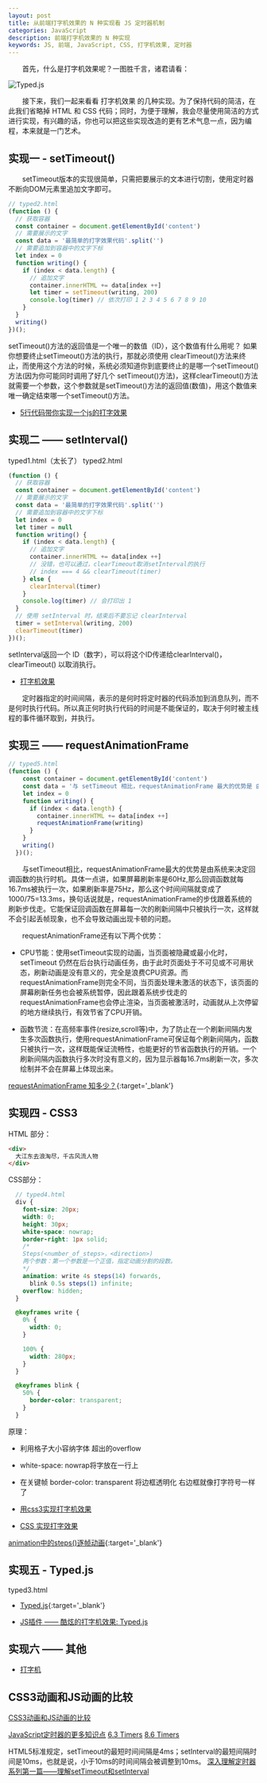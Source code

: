 ```yaml
---
layout: post
title: 从前端打字机效果的 N 种实现看 JS 定时器机制
categories: JavaScript
description: 前端打字机效果的 N 种实现
keywords: JS, 前端, JavaScript, CSS, 打字机效果, 定时器
---
```


&emsp;&emsp;首先，什么是打字机效果呢？一图胜千言，诸君请看：

![Typed.js](https://upload-images.jianshu.io/upload_images/5318700-5d0964461b39ffdf.gif)

&emsp;&emsp;接下来，我们一起来看看 打字机效果 的几种实现。为了保持代码的简洁，在此我们省略掉 HTML 和 CSS 代码；同时，为便于理解，我会尽量使用简洁的方式进行实现，有兴趣的话，你也可以把这些实现改造的更有艺术气息一点，因为编程，本来就是一门艺术。
## 实现一 - setTimeout()

&emsp;&emsp;setTimeout版本的实现很简单，只需把要展示的文本进行切割，使用定时器不断向DOM元素里追加文字即可。

```js
// typed2.html
(function () {
  // 获取容器
  const container = document.getElementById('content')
  // 需要展示的文字
  const data = '最简单的打字效果代码'.split('')
  // 需要追加到容器中的文字下标
  let index = 0
  function writing() {
    if (index < data.length) {
      // 追加文字
      container.innerHTML += data[index ++]
      let timer = setTimeout(writing, 200)
      console.log(timer) // 依次打印 1 2 3 4 5 6 7 8 9 10
    }
  }
  writing()
})();
```

setTimeout()方法的返回值是一个唯一的数值（ID），这个数值有什么用呢？
如果你想要终止setTimeout()方法的执行，那就必须使用 clearTimeout()方法来终止，而使用这个方法的时候，系统必须知道你到底要终止的是哪一个setTimeout()方法(因为你可能同时调用了好几个 setTimeout()方法)，这样clearTimeout()方法就需要一个参数，这个参数就是setTimeout()方法的返回值(数值)，用这个数值来唯一确定结束哪一个setTimeout()方法。


- [5行代码带你实现一个js的打字效果](https://zhuanlan.zhihu.com/p/94619915)

## 实现二 —— setInterval()

typed1.html（太长了）
typed2.html
```js
(function () {
  // 获取容器
  const container = document.getElementById('content')
  // 需要展示的文字
  const data = '最简单的打字效果代码'.split('')
  // 需要追加到容器中的文字下标
  let index = 0
  let timer = null
  function writing() {
    if (index < data.length) {
      // 追加文字
      container.innerHTML += data[index ++]
      // 没错，也可以通过，clearTimeout取消setInterval的执行
      // index === 4 && clearTimeout(timer)
    } else {
      clearInterval(timer)
    }
    console.log(timer) // 会打印出 1
  }
  // 使用 setInterval 时，结束后不要忘记 clearInterval
  timer = setInterval(writing, 200)
  clearTimeout(timer)
})();
```

setInterval返回一个 ID（数字），可以将这个ID传递给clearInterval()，clearTimeout() 以取消执行。

- [打字机效果](https://developer.mozilla.org/zh-CN/docs/Web/API/Window/setInterval#%E4%BE%8B%EF%BC%93%EF%BC%9A%E6%89%93%E5%AD%97%E6%9C%BA%E6%95%88%E6%9E%9C)

&emsp;&emsp;定时器指定的时间间隔，表示的是何时将定时器的代码添加到消息队列，而不是何时执行代码。所以真正何时执行代码的时间是不能保证的，取决于何时被主线程的事件循环取到，并执行。

## 实现三 —— requestAnimationFrame

```js
// typed5.html
(function () {
    const container = document.getElementById('content')
    const data = '与 setTimeout 相比，requestAnimationFrame 最大的优势是 由系统来决定回调函数的执行时机。具体一点讲就是，系统每次绘制之前会主动调用 requestAnimationFrame 中的回调函数，如果系统绘制率是 60Hz，那么回调函数就每16.7ms 被执行一次，如果绘制频率是75Hz，那么这个间隔时间就变成了 1000/75=13.3ms。换句话说就是，requestAnimationFrame 的执行步伐跟着系统的绘制频率走。它能保证回调函数在屏幕每一次的绘制间隔中只被执行一次，这样就不会引起丢帧现象，也不会导致动画出现卡顿的问题。'.split('')
    let index = 0
    function writing() {
      if (index < data.length) {
        container.innerHTML += data[index ++]
        requestAnimationFrame(writing)
      }
    }
    writing()
  })();
```

&emsp;&emsp;与setTimeout相比，requestAnimationFrame最大的优势是由系统来决定回调函数的执行时机。具体一点讲，如果屏幕刷新率是60Hz,那么回调函数就每16.7ms被执行一次，如果刷新率是75Hz，那么这个时间间隔就变成了1000/75=13.3ms，换句话说就是，requestAnimationFrame的步伐跟着系统的刷新步伐走。它能保证回调函数在屏幕每一次的刷新间隔中只被执行一次，这样就不会引起丢帧现象，也不会导致动画出现卡顿的问题。

&emsp;&emsp;requestAnimationFrame还有以下两个优势：

- CPU节能：使用setTimeout实现的动画，当页面被隐藏或最小化时，setTimeout 仍然在后台执行动画任务，由于此时页面处于不可见或不可用状态，刷新动画是没有意义的，完全是浪费CPU资源。而requestAnimationFrame则完全不同，当页面处理未激活的状态下，该页面的屏幕刷新任务也会被系统暂停，因此跟着系统步伐走的requestAnimationFrame也会停止渲染，当页面被激活时，动画就从上次停留的地方继续执行，有效节省了CPU开销。

- 函数节流：在高频率事件(resize,scroll等)中，为了防止在一个刷新间隔内发生多次函数执行，使用requestAnimationFrame可保证每个刷新间隔内，函数只被执行一次，这样既能保证流畅性，也能更好的节省函数执行的开销。一个刷新间隔内函数执行多次时没有意义的，因为显示器每16.7ms刷新一次，多次绘制并不会在屏幕上体现出来。

[requestAnimationFrame 知多少？](https://www.cnblogs.com/onepixel/p/7078617.html){:target='_blank'}

## 实现四 - CSS3

HTML 部分：

```html
<div>
  大江东去浪淘尽，千古风流人物
</div>
```

CSS部分：
```scss
  // typed4.html
  div {
    font-size: 20px;
    width: 0;
    height: 30px;
    white-space: nowrap;
    border-right: 1px solid;
    /*
    Steps(<number_of_steps>，<direction>)
    两个参数：第一个参数是一个正值，指定动画分割的段数。
    */
    animation: write 4s steps(14) forwards,
      blink 0.5s steps(1) infinite;
    overflow: hidden;
  }

  @keyframes write {
    0% {
      width: 0;
    }

    100% {
      width: 280px;
    }
  }

  @keyframes blink {
    50% {
      border-color: transparent;
    }
  }
```


原理：
- 利用格子大小容纳字体 超出的overflow
- white-space: nowrap将字放在一行上
- 在关键帧 border-color: transparent 将边框透明化 右边框就像打字符号一样了

- [用css3实现打字机效果](https://blog.csdn.net/shenshuai00/article/details/108964144)
- [CSS 实现打字效果](https://www.cnblogs.com/xieyulin/p/7085766.html)

[animation中的steps()逐帧动画](https://www.cnblogs.com/BATAKK/p/5301819.html){:target='_blank'}

## 实现五 - Typed.js

typed3.html
- [Typed.js](https://mattboldt.com/demos/typed-js/){:target='_blank'}

- [JS插件 —— 酷炫的打字机效果: Typed.js](https://www.jianshu.com/p/37ff22decc62)

## 实现六 —— 其他

- [打字机](http://www.bootstrapmb.com/tag/daziji)

## CSS3动画和JS动画的比较

[CSS3动画和JS动画的比较](https://www.cnblogs.com/wancheng7/p/9984511.html)



[JavaScript定时器的更多知识点](http://caibaojian.com/more-javascript-timers.html)
[6.3 Timers](https://www.w3.org/TR/2011/WD-html5-20110525/timers.html)
[8.6 Timers](https://html.spec.whatwg.org/multipage/timers-and-user-prompts.html)

HTML5标准规定，setTimeout的最短时间间隔是4ms；setInterval的最短间隔时间是10ms，也就是说，小于10ms的时间间隔会被调整到10ms。
[深入理解定时器系列第一篇——理解setTimeout和setInterval](https://www.cnblogs.com/xiaohuochai/p/5773183.html)
